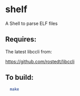 # shelf
A Shell to parse ELF files

## Requires:

The latest libccli from:

  https://github.com/rostedt/libccli

## To build:

```sh
  make
```
